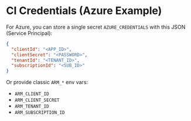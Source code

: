 # CI Credentials (Azure Example)

For Azure, you can store a single secret `AZURE_CREDENTIALS` with this JSON (Service Principal):

```json
{
  "clientId": "<APP_ID>",
  "clientSecret": "<PASSWORD>",
  "tenantId": "<TENANT_ID>",
  "subscriptionId": "<SUB_ID>"
}
```

Or provide classic `ARM_*` env vars:
- `ARM_CLIENT_ID`
- `ARM_CLIENT_SECRET`
- `ARM_TENANT_ID`
- `ARM_SUBSCRIPTION_ID`
